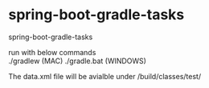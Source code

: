 # spring-boot-gradle-tasks
spring-boot-gradle-tasks

run with below commands <br/>
./gradlew (MAC)
./gradle.bat (WINDOWS)

The data.xml file will be avialble under /build/classes/test/
